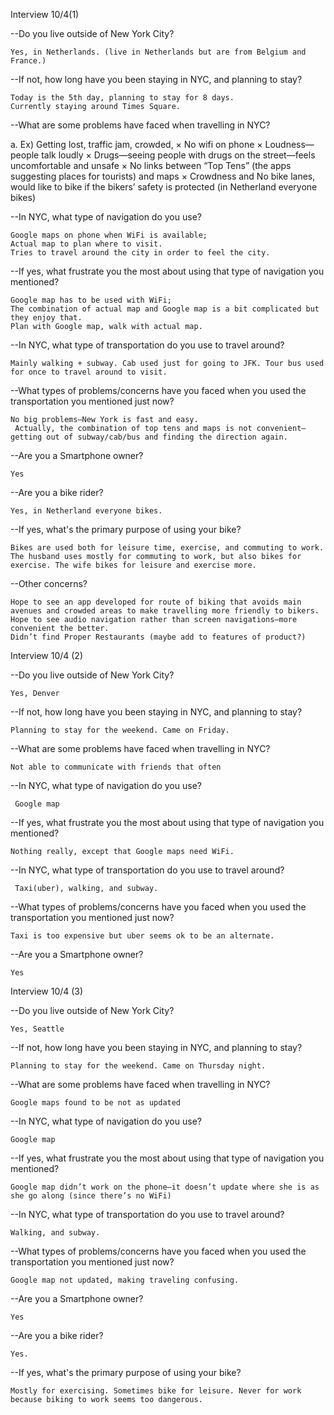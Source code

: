 Interview 10/4(1)

--Do you live outside of New York City? 

 	Yes, in Netherlands. (live in Netherlands but are from Belgium and France.)

--If not, how long have you been staying in NYC, and planning to stay?

	Today is the 5th day, planning to stay for 8 days.
 	Currently staying around Times Square.

--What are some problems have faced when travelling in NYC?

a.	Ex) Getting lost, traffic jam, crowded, 
	×  No wifi on phone
 	×  Loudness—people talk loudly
 	×  Drugs—seeing people with drugs on the street—feels uncomfortable and unsafe
 	×  No links between “Top Tens” (the apps suggesting places for tourists) and maps
 	×  Crowdness and No bike lanes, would like to bike if the bikers’ safety is protected (in Netherland everyone bikes)

--In NYC, what type of navigation do you use?

 	Google maps on phone when WiFi is available;
 	Actual map to plan where to visit.
 	Tries to travel around the city in order to feel the city.

--If yes, what frustrate you the most about using that type of navigation you mentioned?

 	Google map has to be used with WiFi;
 	The combination of actual map and Google map is a bit complicated but they enjoy that.
 	Plan with Google map, walk with actual map.

--In NYC, what type of transportation do you use to travel around?

	Mainly walking + subway. Cab used just for going to JFK. Tour bus used for once to travel around to visit.

--What types of problems/concerns have you faced when you used the transportation you mentioned just now? 

 	No big problems—New York is fast and easy.
	 Actually, the combination of top tens and maps is not convenient—getting out of subway/cab/bus and finding the direction again.

--Are you a Smartphone owner?

 	Yes

--Are you a bike rider?

 	Yes, in Netherland everyone bikes.

--If yes, what's the primary purpose of using your bike?

 	Bikes are used both for leisure time, exercise, and commuting to work. The husband uses mostly for commuting to work, but also bikes for exercise. The wife bikes for leisure and exercise more.

--Other concerns?

 	Hope to see an app developed for route of biking that avoids main avenues and crowded areas to make travelling more friendly to bikers.
 	Hope to see audio navigation rather than screen navigations—more convenient the better.
 	Didn’t find Proper Restaurants (maybe add to features of product?)






Interview 10/4 (2)

--Do you live outside of New York City? 

 	Yes, Denver

--If not, how long have you been staying in NYC, and planning to stay?

 	Planning to stay for the weekend. Came on Friday.

--What are some problems have faced when travelling in NYC?

 	Not able to communicate with friends that often

--In NYC, what type of navigation do you use?

	 Google map

--If yes, what frustrate you the most about using that type of navigation you mentioned?

 	Nothing really, except that Google maps need WiFi.

--In NYC, what type of transportation do you use to travel around?
 
	 Taxi(uber), walking, and subway.

--What types of problems/concerns have you faced when you used the transportation you mentioned just now? 

 	Taxi is too expensive but uber seems ok to be an alternate.

--Are you a Smartphone owner?

 	Yes



Interview 10/4 (3)

--Do you live outside of New York City? 

 	Yes, Seattle

--If not, how long have you been staying in NYC, and planning to stay?

 	Planning to stay for the weekend. Came on Thursday night.

--What are some problems have faced when travelling in NYC?

 	Google maps found to be not as updated

--In NYC, what type of navigation do you use?

 	Google map

--If yes, what frustrate you the most about using that type of navigation you mentioned?

 	Google map didn’t work on the phone—it doesn’t update where she is as she go along (since there’s no WiFi)

--In NYC, what type of transportation do you use to travel around?

 	Walking, and subway.

--What types of problems/concerns have you faced when you used the transportation you mentioned just now? 

 	Google map not updated, making traveling confusing.

--Are you a Smartphone owner?

 	Yes
 
--Are you a bike rider?

 	Yes.

--If yes, what's the primary purpose of using your bike?

 	Mostly for exercising. Sometimes bike for leisure. Never for work because biking to work seems too dangerous.




